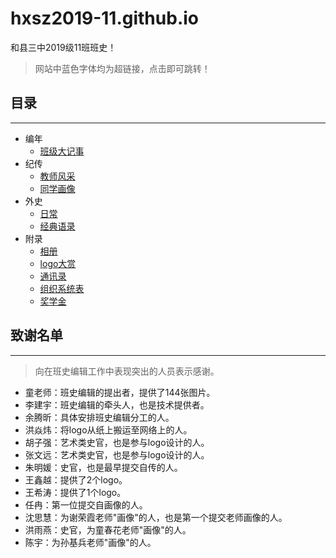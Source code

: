 # hxsz2019-11.github.io

和县三中2019级11班班史！

> 网站中蓝色字体均为超链接，点击即可跳转！

## 目录

***

- 编年
  - [班级大记事](/班级大记事.html)
- 纪传
  - [教师风采](/教师风采.html)
  - [同学画像](/同学画像.html)
- 外史
  - [日常](/日常.html)
  - [经典语录](/经典语录.html)
- 附录
  - [相册](/相册.html)
  - [logo大赏](/logo大赏.html)
  - [通讯录](/通讯录.html)
  - [组织系统表](/组织系统表.html)
  - [奖学金](/奖学金.html)

## 致谢名单

***
> 向在班史编辑工作中表现突出的人员表示感谢。

- 童老师：班史编辑的提出者，提供了144张图片。
- 李建宇：班史编辑的牵头人，也是技术提供者。
- 余腾昕：具体安排班史编辑分工的人。
- 洪焱炜：将logo从纸上搬运至网络上的人。
- 胡子强：艺术类史官，也是参与logo设计的人。
- 张文远：艺术类史官，也是参与logo设计的人。
- 朱明媛：史官，也是最早提交自传的人。
- 王鑫越：提供了2个logo。
- 王希涛：提供了1个logo。
- 任冉：第一位提交自画像的人。
- 沈思慧：为谢荣霞老师"画像"的人，也是第一个提交老师画像的人。
- 洪雨燕：史官，为童春花老师"画像"的人。
- 陈宇：为孙基兵老师"画像"的人。
